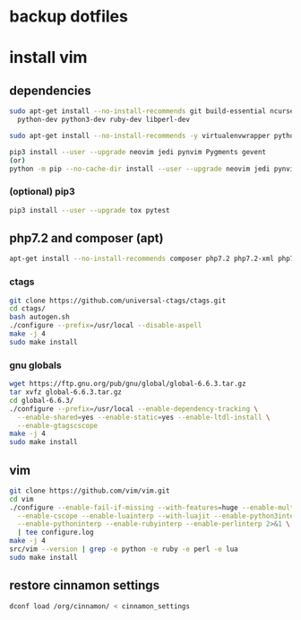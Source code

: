 # backup dotfiles

# install vim

## dependencies
```bash
sudo apt-get install --no-install-recommends git build-essential ncurses-dev luajit libluajit-5.1-dev \
  python-dev python3-dev ruby-dev libperl-dev
```
```bash
sudo apt-get install --no-install-recommends -y virtualenvwrapper python3-pip python-pip
```
```bash
pip3 install --user --upgrade neovim jedi pynvim Pygments gevent
(or)
python -m pip --no-cache-dir install --user --upgrade neovim jedi pynvim Pygments gevent
```
### (optional) pip3
```bash
pip3 install --user --upgrade tox pytest
```
## php7.2 and composer (apt)
```bash
apt-get install --no-install-recommends composer php7.2 php7.2-xml php7.2-mbstring php7.2-curl
```
### ctags
```bash
git clone https://github.com/universal-ctags/ctags.git
cd ctags/
bash autogen.sh
./configure --prefix=/usr/local --disable-aspell
make -j 4
sudo make install
```
### gnu globals
```bash
wget https://ftp.gnu.org/pub/gnu/global/global-6.6.3.tar.gz
tar xvfz global-6.6.3.tar.gz
cd global-6.6.3/
./configure --prefix=/usr/local --enable-dependency-tracking \
  --enable-shared=yes --enable-static=yes --enable-ltdl-install \
  --enable-gtagscscope
make -j 4
sudo make install
```
## vim
```bash
git clone https://github.com/vim/vim.git
cd vim
./configure --enable-fail-if-missing --with-features=huge --enable-multibyte \
  --enable-cscope --enable-luainterp --with-luajit --enable-python3interp \
  --enable-pythoninterp --enable-rubyinterp --enable-perlinterp 2>&1 \
  | tee configure.log
make -j 4
src/vim --version | grep -e python -e ruby -e perl -e lua
sudo make install
```

## restore cinnamon settings
```bash
dconf load /org/cinnamon/ < cinnamon_settings
```
